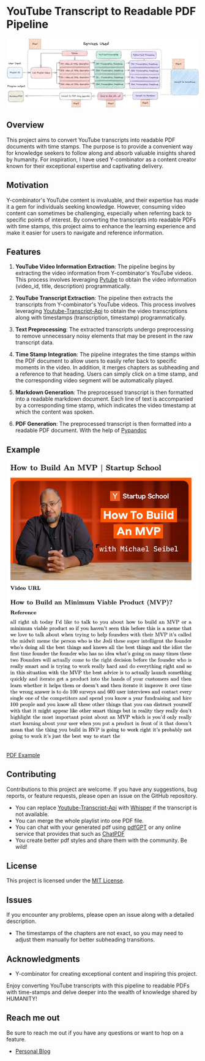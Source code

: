 # YouTube Transcript to Readable PDF Pipeline
![Pipeline](image.png)
## Overview
This project aims to convert YouTube transcripts into readable PDF documents with time stamps. The purpose is to provide a convenient way for knowledge seekers to follow along and absorb valuable insights shared by humanity. For inspiration, I have used Y-combinator as a content creator known for their exceptional expertise and captivating delivery.

## Motivation
Y-combinator's YouTube content is invaluable, and their expertise has made it a gem for individuals seeking knowledge. However, consuming video content can sometimes be challenging, especially when referring back to specific points of interest. By converting the transcripts into readable PDFs with time stamps, this project aims to enhance the learning experience and make it easier for users to navigate and reference information.

## Features
1. **YouTube Video Information Extraction**: The pipeline begins by extracting the video information from Y-combinator's YouTube videos. This process involves leveraging [Pytube](https://pytube.io/en/latest/) to obtain the video information (video_id, title, description) programmatically.

2. **YouTube Transcript Extraction**: The pipeline then extracts the transcripts from Y-combinator's YouTube videos. This process involves leveraging [Youtube-Transcript-Api](https://pypi.org/project/youtube-transcript-api/) to obtain the video transcriptions along with timestamps (transcription, timestamp) programmatically.

3. **Text Preprocessing**: The extracted transcripts undergo preprocessing to remove unnecessary noisy elements that may be present in the raw transcript data.

4. **Time Stamp Integration**: The pipeline integrates the time stamps within the PDF document to allow users to easily refer back to specific moments in the video. In addition, it merges chapters as subheading and a reference to that heading. Users can simply click on a time stamp, and the corresponding video segment will be automatically played.
   
5. **Markdown Generation**: The preprocessed transcript is then formatted into a readable markdown document. Each line of text is accompanied by a corresponding time stamp, which indicates the video timestamp at which the content was spoken.


6. **PDF Generation**: The preprocessed transcript is then formatted into a readable PDF document. With the help of [Pypandoc](https://pypi.org/project/pypandoc/)

## Example
![Alt text](example.png)

[PDF Example](./pdfs/How%20to%20Build%20An%20MVP%20%7C%20Startup%20School.pdf)
## Contributing
Contributions to this project are welcome. If you have any suggestions, bug reports, or feature requests, please open an issue on the GitHub repository.
- You can replace [Youtube-Transcript-Api](https://pypi.org/project/youtube-transcript-api/) with [Whisper](https://github.com/openai/whisper) if the transcript is not available.
- You can merge the whole playlist into one PDF file.
- You can chat with your generated pdf using [pdfGPT](https://github.com/bhaskatripathi/pdfGPT) or any online service that provides that such as [ChatPDF](https://www.chatpdf.com/)
- You create better pdf styles and share them with the community. Be wild!
## License
This project is licensed under the [MIT License](LICENSE).

## Issues
If you encounter any problems, please open an issue along with a detailed description. 
- The timestamps of the chapters are not exact, so you may need to adjust them manually for better subheading transitions.
## Acknowledgments
- Y-combinator for creating exceptional content and inspiring this project.

Enjoy converting YouTube transcripts with this pipeline to readable PDFs with time-stamps and delve deeper into the wealth of knowledge shared by HUMANITY!

## Reach me out
Be sure to reach me out if you have any questions or want to hop on a feature.
- [Personal Blog](https://creativeself0.github.io/)